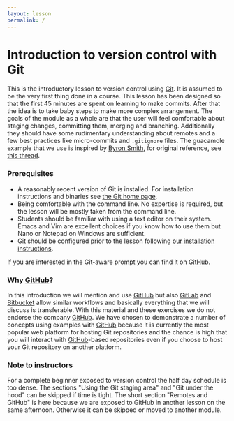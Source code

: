```yaml
---
layout: lesson
permalink: /
---
```


# Introduction to version control with Git

This is the introductory lesson to version control using
[Git](https://git-scm.com/). It is assumed to be the very first thing done in a
course.  This lesson has been designed so that the first 45 minutes are spent
on learning to make commits. After that the idea is to take baby steps to make
more complex arrangement.  The goals of the module as a whole are that the user
will feel comfortable about staging changes, committing them, merging and
branching. Additionally they should have some rudimentary understanding about
remotes and a few best practices like micro-commits and `.gitignore` files.
The guacamole example that we use is inspired by
[Byron Smith](http://blog.byronjsmith.com), for original reference, see
[this thread](http://lists.software-carpentry.org/pipermail/discuss/2016-May/004529.html).


### Prerequisites

- A reasonably recent version of Git is installed. For installation
  instructions and binaries see [the Git home page](https://git-scm.com/).
- Being comfortable with the command line. No expertise is required, but the
  lesson will be mostly taken from the command line.
- Students should be familiar with using a text editor on their system. Emacs
  and Vim are excellent choices if you know how to use them but Nano or Notepad
  on Windows are sufficient.
- Git should be configured prior to the lesson following [our installation instructions](https://coderefinery.github.io/installation/).

If you are interested in the Git-aware prompt you can find it on
[GitHub](https://github.com/jimeh/git-aware-prompt).


### Why [GitHub](https://github.com)?

In this introduction we will mention and use [GitHub](https://github.com) but also
[GitLab](https://gitlab.com) and [Bitbucket](https://bitbucket.org) allow
similar workflows and basically everything that we will discuss is transferable. With
this material and these exercises we do not endorse the company
[GitHub](https://github.com). We have chosen to demonstrate a number of
concepts using examples with [GitHub](https://github.com) because it is
currently the most popular web platform for hosting Git repositories and the chance is high
that you will interact with [GitHub](https://github.com)-based repositories even if you
choose to host your Git repository on another platform.


### Note to instructors

For a complete beginner exposed to version control the half day schedule is too
dense. The sections "Using the Git staging area" and "Git under the hood" can
be skipped if time is tight.
The short section "Remotes and GitHub" is here because we are exposed to GitHub in another
lesson on the same afternoon. Otherwise it can be skipped or moved to another module.
